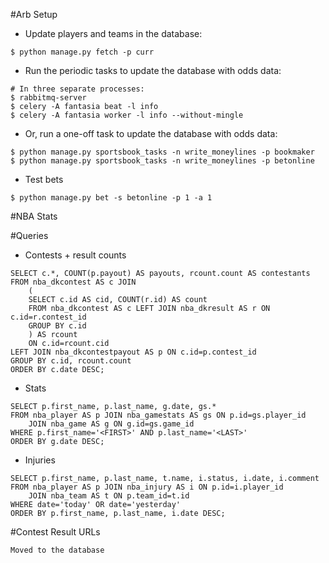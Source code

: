 #Arb Setup

* Update players and teams in the database:
```
$ python manage.py fetch -p curr
```
* Run the periodic tasks to update the database with odds data:
```
# In three separate processes:
$ rabbitmq-server
$ celery -A fantasia beat -l info
$ celery -A fantasia worker -l info --without-mingle
```
* Or, run a one-off task to update the database with odds data:
```
$ python manage.py sportsbook_tasks -n write_moneylines -p bookmaker
$ python manage.py sportsbook_tasks -n write_moneylines -p betonline
```
* Test bets
```
$ python manage.py bet -s betonline -p 1 -a 1
```

#NBA Stats

#Queries

* Contests + result counts
```
SELECT c.*, COUNT(p.payout) AS payouts, rcount.count AS contestants
FROM nba_dkcontest AS c JOIN
    (
    SELECT c.id AS cid, COUNT(r.id) AS count
    FROM nba_dkcontest AS c LEFT JOIN nba_dkresult AS r ON c.id=r.contest_id
    GROUP BY c.id
    ) AS rcount
    ON c.id=rcount.cid
LEFT JOIN nba_dkcontestpayout AS p ON c.id=p.contest_id
GROUP BY c.id, rcount.count
ORDER BY c.date DESC;
```

* Stats

```
SELECT p.first_name, p.last_name, g.date, gs.*
FROM nba_player AS p JOIN nba_gamestats AS gs ON p.id=gs.player_id
    JOIN nba_game AS g ON g.id=gs.game_id
WHERE p.first_name='<FIRST>' AND p.last_name='<LAST>'
ORDER BY g.date DESC;
```

* Injuries

```
SELECT p.first_name, p.last_name, t.name, i.status, i.date, i.comment
FROM nba_player AS p JOIN nba_injury AS i ON p.id=i.player_id
    JOIN nba_team AS t ON p.team_id=t.id
WHERE date='today' OR date='yesterday'
ORDER BY p.first_name, p.last_name, i.date DESC;
```

#Contest Result URLs
```
Moved to the database
```
